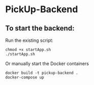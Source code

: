 # PickUp-Backend

## To start the backend:

Run the existing script:

```
chmod +x startApp.sh
./startApp.sh
```

Or manually start the Docker containers

```
docker build -t pickup-backend .
docker-compose up
```

